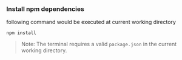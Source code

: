 ### Install npm dependencies ###

following command would be executed at current working directory

```shell
npm install
```

> Note: The terminal requires a valid `package.json` in the current working directory.